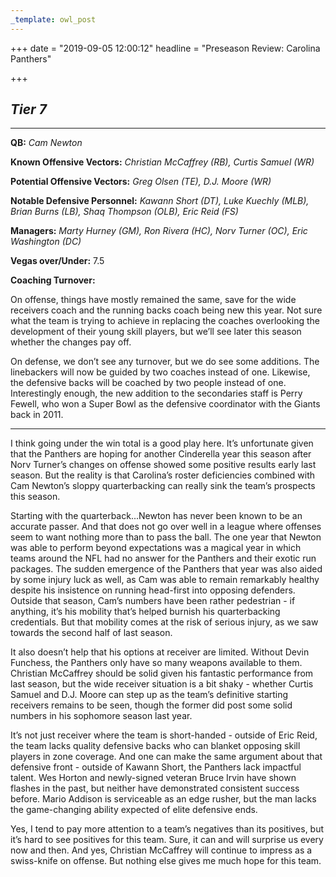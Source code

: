 ```yaml
---
_template: owl_post
---
```



+++
date = "2019-09-05 12:00:12"
headline = "Preseason Review: Carolina Panthers"

+++
## **_Tier 7_**

***

**QB:** _Cam Newton_

**Known Offensive Vectors:** _Christian McCaffrey (RB), Curtis Samuel (WR)_

**Potential Offensive Vectors:** _Greg Olsen (TE), D.J. Moore (WR)_

**Notable Defensive Personnel:** _Kawann Short (DT), Luke Kuechly (MLB), Brian Burns (LB), Shaq Thompson (OLB), Eric Reid (FS)_

**Managers:** _Marty Hurney (GM), Ron Rivera (HC), Norv Turner (OC), Eric Washington (DC)_

**Vegas over/Under:** 7.5

**Coaching Turnover:**

On offense, things have mostly remained the same, save for the wide receivers coach and the running backs coach being new this year. Not sure what the team is trying to achieve in replacing the coaches overlooking the development of their young skill players, but we’ll see later this season whether the changes pay off.

On defense, we don’t see any turnover, but we do see some additions. The linebackers will now be guided by two coaches instead of one. Likewise, the defensive backs will be coached by two people instead of one. Interestingly enough, the new addition to the secondaries staff is Perry Fewell, who won a Super Bowl as the defensive coordinator with the Giants back in 2011.

***

I think going under the win total is a good play here. It’s unfortunate given that the Panthers are hoping for another Cinderella year this season after Norv Turner’s changes on offense showed some positive results early last season. But the reality is that Carolina’s roster deficiencies combined with Cam Newton’s sloppy quarterbacking can really sink the team’s prospects this season.

Starting with the quarterback...Newton has never been known to be an accurate passer. And that does not go over well in a league where offenses seem to want nothing more than to pass the ball. The one year that Newton was able to perform beyond expectations was a magical year in which teams around the NFL had no answer for the Panthers and their exotic run packages. The sudden emergence of the Panthers that year was also aided by some injury luck as well, as Cam was able to remain remarkably healthy despite his insistence on running head-first into opposing defenders. Outside that season, Cam’s numbers have been rather pedestrian - if anything, it’s his mobility that’s helped burnish his quarterbacking credentials. But that mobility comes at the risk of serious injury, as we saw towards the second half of last season.

It also doesn’t help that his options at receiver are limited. Without Devin Funchess, the Panthers only have so many weapons available to them. Christian McCaffrey should be solid given his fantastic performance from last season, but the wide receiver situation is a bit shaky - whether Curtis Samuel and D.J. Moore can step up as the team’s definitive starting receivers remains to be seen, though the former did post some solid numbers in his sophomore season last year.

It’s not just receiver where the team is short-handed - outside of Eric Reid, the team lacks quality defensive backs who can blanket opposing skill players in zone coverage. And one can make the same argument about that defensive front - outside of Kawann Short, the Panthers lack impactful talent. Wes Horton and newly-signed veteran Bruce Irvin have shown flashes in the past, but neither have demonstrated consistent success before. Mario Addison is serviceable as an edge rusher, but the man lacks the game-changing ability expected of elite defensive ends.

Yes, I tend to pay more attention to a team’s negatives than its positives, but it’s hard to see positives for this team. Sure, it can and will surprise us every now and then. And yes, Christian McCaffrey will continue to impress as a swiss-knife on offense. But nothing else gives me much hope for this team.
